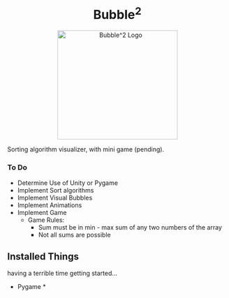 <h1 align ="center">Bubble<sup>2</sup></h1>
<p align="center">
<img src="https://github.com/Vernon-444/Bubble-2/blob/master/images/Bubble-2_logo.png" alt="Bubble^2 Logo"
        width="275"
        height="250" />
</p>

Sorting algorithm visualizer, with mini game (pending).

### To Do
* Determine Use of Unity or Pygame
* Implement Sort algorithms
* Implement Visual Bubbles
* Implement Animations
* Implement Game
  * Game Rules:
    * Sum must be in min - max sum of any two numbers of the array
    * Not all sums are possible



## Installed Things

having a terrible time getting started...

* Pygame
  *